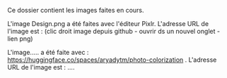 Ce dossier contient les images faites en cours.

L'image Design.png a été faites avec l'éditeur Pixlr. L'adresse URL de l'image est : (clic droit image depuis github - ouvrir ds un nouvel onglet - lien png) 

L'image..... a été faite avec : https://huggingface.co/spaces/aryadytm/photo-colorization . 
L'adresse URL de l'image est : ....
